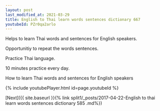 ```yaml
---
layout: post
last_modified_at: 2021-03-29
title: English to Thai learn words sentences dictionary 667 
youtubeId: PZr0qa2arlo
---
```

 
 
Helps to learn Thai words and sentences for English speakers.

Opportunitiy to repeat the words sentences. 

Practice Thai language. 
 
10 minutes practice every day. 
 
How to learn Thai words and sentences for English speakers 
 
{% include youtubePlayer.html id=page.youtubeId %}
 
 
[Next]({{ site.baseurl }}{% link  split1/_posts/2017-04-22-English to thai learn words sentences dictionary 585 .md%})
 
